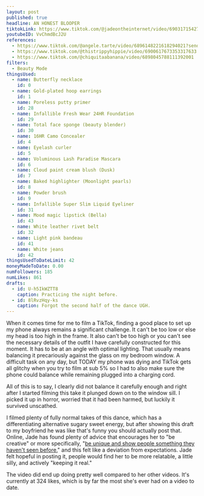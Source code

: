 ```yaml
---
layout: post
published: true
headline: AN HONEST BLOOPER
tiktokLink: https://www.tiktok.com/@jadeontheinternet/video/6903171542704721157
youtubeID: VvChmdBcJ2U
references:
  - https://www.tiktok.com/@angele.tarte/video/6896148221618294021?sender_device=pc&sender_web_id=6891999718790268421&is_from_webapp=1
  - https://www.tiktok.com/@thistrippyhippie/video/6900617673353317633
  - https://www.tiktok.com/@chiquitaabanana/video/6898045788111392001
filters:
  - Beauty Mode
thingsUsed:
  - name: Butterfly necklace
    id: 0
  - name: Gold-plated hoop earrings
    id: 1
  - name: Poreless putty primer
    id: 28
  - name: Infallible Fresh Wear 24HR Foundation
    id: 29
  - name: Total face sponge (beauty blender)
    id: 30
  - name: 16HR Camo Concealer
    id: 4
  - name: Eyelash curler
    id: 5
  - name: Voluminous Lash Paradise Mascara
    id: 6
  - name: Cloud paint cream blush (Dusk)
    id: 7
  - name: Baked highlighter (Moonlight pearls)
    id: 8
  - name: Powder brush
    id: 9
  - name: Infallible Super Slim Liquid Eyeliner
    id: 31
  - name: Mood magic lipstick (Bella)
    id: 43
  - name: White leather rivet belt
    id: 32
  - name: Light pink bandeau
    id: 41
  - name: White jeans
    id: 42
thingsUsedToDateLimit: 42
moneyMadeToDate: 0.00
numFollowers: 185
numLikes: 861
drafts:
  - id: U-h5IkWZTT8
    caption: Practicing the night before.
  - id: 8lRvzHqy-ks
    caption: Forgot the second half of the dance UGH.
---
```


When it comes time for me to film a TikTok, finding a good place to set up my phone always remains a significant challenge. It can't be too low or else my head is too high in the frame. It also can't be too high or you can't see the necessary details of the outfit I have carefully constructed for this moment. It has to be at an angle with optimal lighting. That usually means balancing it precariously against the glass on my bedroom window. A difficult task on any day, but TODAY my phone was dying and TikTok gets all glitchy when you try to film at sub 5% so I had to also make sure the phone could balance while remaining plugged into a charging cord.

All of this is to say, I clearly did not balance it carefully enough and right after I started filming this take it plunged down on to the window sill. I picked it up in horror, worried that it had been harmed, but luckily it survived unscathed.

I filmed plenty of fully normal takes of this dance, which has a differentiating alternative sugary sweet energy, but after showing this draft to my boyfriend he was like that's funny you should actually post that. Online, Jade has found plenty of advice that encourages her to "be creative" or more specifically, "[be unique and show people something they haven't seen before](https://thetab.com/uk/2020/01/17/how-to-get-tik-tok-famous-138720)," and this felt like a deviation from expectations. Jade felt hopeful in posting it, people would find her to be more relatable, a little silly, and actively "keeping it real."

The video did end up doing pretty well compared to her other videos. It's currently at 324 likes, which is by far the most she's ever had on a video to date.
